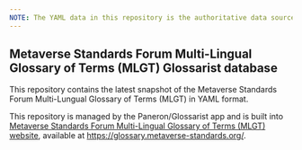 ```yaml
---
NOTE: The YAML data in this repository is the authoritative data source.
---
```


## Metaverse Standards Forum Multi-Lingual Glossary of Terms (MLGT) Glossarist database

This repository contains the latest snapshot of the
Metaverse Standards Forum Multi-Lungual Glossary of Terms (MLGT) in YAML format.

This repository is managed by the Paneron/Glossarist app and is built into
[Metaverse Standards Forum Multi-Lingual Glossary of Terms (MLGT) website](https://github.com/metaversestandards/glossary.metaverse-standards.org),
available at https://glossary.metaverse-standards.org/.
